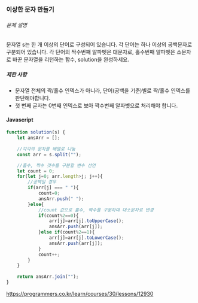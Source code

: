 ### 이상한 문자 만들기

###### 문제 설명

문자열 s는 한 개 이상의 단어로 구성되어 있습니다. 각 단어는 하나 이상의 공백문자로 구분되어 있습니다. 각 단어의 짝수번째 알파벳은 대문자로, 홀수번째 알파벳은 소문자로 바꾼 문자열을 리턴하는 함수, solution을 완성하세요.

##### 제한 사항

- 문자열 전체의 짝/홀수 인덱스가 아니라, 단어(공백을 기준)별로 짝/홀수 인덱스를 판단해야합니다.
- 첫 번째 글자는 0번째 인덱스로 보아 짝수번째 알파벳으로 처리해야 합니다.



#### Javascript

~~~js
function solution(s) {
    let ansArr = [];
    
  	//각각의 문자를 배열로 나눔
    const arr = s.split("");

  	//홀수, 짝수 갯수를 구분할 변수 선언
    let count = 0;
    for(let j=0; arr.length>j; j++){
      	//공백일 경우  
      	if(arr[j] === " "){
            count=0;
            ansArr.push(" ");
        }else{
          	//count 값으로 홀수, 짝수를 구분하여 대소문자로 변경
            if(count%2==0){
                arr[j]=arr[j].toUpperCase();
                ansArr.push(arr[j]);
            }else if(count%2==1){
                arr[j]=arr[j].toLowerCase();
                ansArr.push(arr[j]);
            }
            count++;
        }
    }
    
    return ansArr.join("");
}
~~~



https://programmers.co.kr/learn/courses/30/lessons/12930